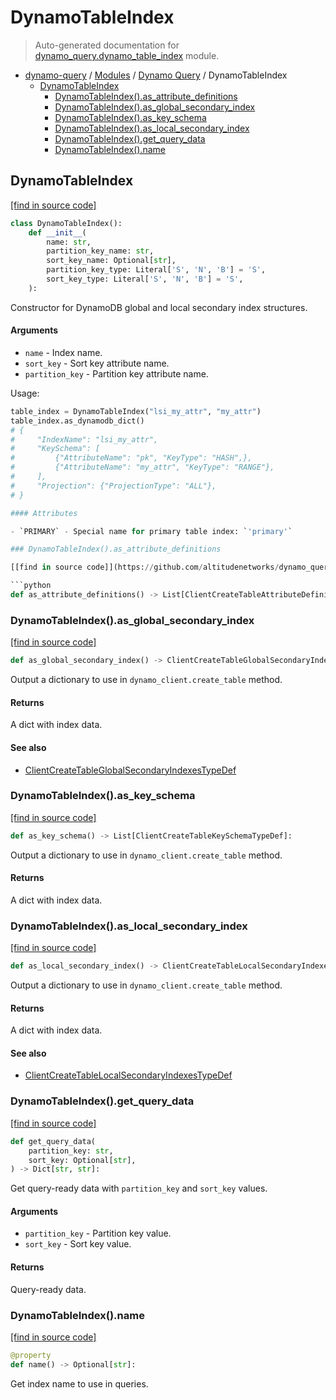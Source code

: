 # DynamoTableIndex

> Auto-generated documentation for [dynamo_query.dynamo_table_index](https://github.com/altitudenetworks/dynamo_querydynamo_query/dynamo_table_index.py) module.

- [dynamo-query](../README.md#dynamo-query) / [Modules](../MODULES.md#dynamo-query-modules) / [Dynamo Query](index.md#dynamo-query) / DynamoTableIndex
    - [DynamoTableIndex](#dynamotableindex)
        - [DynamoTableIndex().as_attribute_definitions](#dynamotableindexas_attribute_definitions)
        - [DynamoTableIndex().as_global_secondary_index](#dynamotableindexas_global_secondary_index)
        - [DynamoTableIndex().as_key_schema](#dynamotableindexas_key_schema)
        - [DynamoTableIndex().as_local_secondary_index](#dynamotableindexas_local_secondary_index)
        - [DynamoTableIndex().get_query_data](#dynamotableindexget_query_data)
        - [DynamoTableIndex().name](#dynamotableindexname)

## DynamoTableIndex

[[find in source code]](https://github.com/altitudenetworks/dynamo_querydynamo_query/dynamo_table_index.py#L14)

```python
class DynamoTableIndex():
    def __init__(
        name: str,
        partition_key_name: str,
        sort_key_name: Optional[str],
        partition_key_type: Literal['S', 'N', 'B'] = 'S',
        sort_key_type: Literal['S', 'N', 'B'] = 'S',
    ):
```

Constructor for DynamoDB global and local secondary index structures.

#### Arguments

- `name` - Index name.
- `sort_key` - Sort key attribute name.
- `partition_key` - Partition key attribute name.

Usage:

```python
table_index = DynamoTableIndex("lsi_my_attr", "my_attr")
table_index.as_dynamodb_dict()
# {
#     "IndexName": "lsi_my_attr",
#     "KeySchema": [
#         {"AttributeName": "pk", "KeyType": "HASH",},
#         {"AttributeName": "my_attr", "KeyType": "RANGE"},
#     ],
#     "Projection": {"ProjectionType": "ALL"},
# }

#### Attributes

- `PRIMARY` - Special name for primary table index: `'primary'`

### DynamoTableIndex().as_attribute_definitions

[[find in source code]](https://github.com/altitudenetworks/dynamo_querydynamo_query/dynamo_table_index.py#L124)

```python
def as_attribute_definitions() -> List[ClientCreateTableAttributeDefinitionsTypeDef]:
```

### DynamoTableIndex().as_global_secondary_index

[[find in source code]](https://github.com/altitudenetworks/dynamo_querydynamo_query/dynamo_table_index.py#L65)

```python
def as_global_secondary_index() -> ClientCreateTableGlobalSecondaryIndexesTypeDef:
```

Output a dictionary to use in `dynamo_client.create_table` method.

#### Returns

A dict with index data.

#### See also

- [ClientCreateTableGlobalSecondaryIndexesTypeDef](types.md#clientcreatetableglobalsecondaryindexestypedef)

### DynamoTableIndex().as_key_schema

[[find in source code]](https://github.com/altitudenetworks/dynamo_querydynamo_query/dynamo_table_index.py#L109)

```python
def as_key_schema() -> List[ClientCreateTableKeySchemaTypeDef]:
```

Output a dictionary to use in `dynamo_client.create_table` method.

#### Returns

A dict with index data.

### DynamoTableIndex().as_local_secondary_index

[[find in source code]](https://github.com/altitudenetworks/dynamo_querydynamo_query/dynamo_table_index.py#L87)

```python
def as_local_secondary_index() -> ClientCreateTableLocalSecondaryIndexesTypeDef:
```

Output a dictionary to use in `dynamo_client.create_table` method.

#### Returns

A dict with index data.

#### See also

- [ClientCreateTableLocalSecondaryIndexesTypeDef](types.md#clientcreatetablelocalsecondaryindexestypedef)

### DynamoTableIndex().get_query_data

[[find in source code]](https://github.com/altitudenetworks/dynamo_querydynamo_query/dynamo_table_index.py#L145)

```python
def get_query_data(
    partition_key: str,
    sort_key: Optional[str],
) -> Dict[str, str]:
```

Get query-ready data with `partition_key` and `sort_key` values.

#### Arguments

- `partition_key` - Partition key value.
- `sort_key` - Sort key value.

#### Returns

Query-ready data.

### DynamoTableIndex().name

[[find in source code]](https://github.com/altitudenetworks/dynamo_querydynamo_query/dynamo_table_index.py#L55)

```python
@property
def name() -> Optional[str]:
```

Get index name to use in queries.
